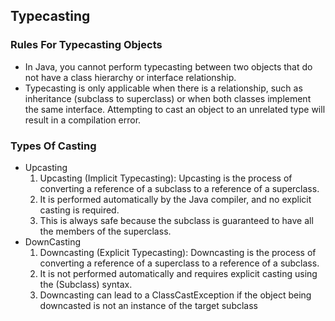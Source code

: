 ## Typecasting 
### Rules For Typecasting Objects
- In Java, you cannot perform typecasting between two objects that do not have a class hierarchy or interface relationship. 
- Typecasting is only applicable when there is a relationship, such as inheritance (subclass to superclass) or when both classes implement the same interface. Attempting to cast an object to an unrelated type will result in a compilation error.
### Types Of Casting
- Upcasting
    1. Upcasting (Implicit Typecasting): Upcasting is the process of converting a reference of a subclass to a reference of a superclass. 
    2. It is performed automatically by the Java compiler, and no explicit casting is required.
    3. This is always safe because the subclass is guaranteed to have all the members of the superclass.
- DownCasting
    1. Downcasting (Explicit Typecasting): Downcasting is the process of converting a reference of a superclass to a reference of a subclass. 
    2. It is not performed automatically and requires explicit casting using the (Subclass) syntax. 
    3. Downcasting can lead to a ClassCastException if the object being downcasted is not an instance of the target subclass